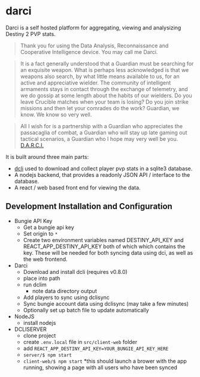 # darci

Darci is a self hosted platform for aggregating, viewing and analysizing Destiny 2 PVP stats.

>Thank you for using the Data Analysis, Reconnaissance and Cooperative Intelligence device. You may call me Darci.

>It is a fact generally understood that a Guardian must be searching for an exquisite weapon. What is perhaps less acknowledged is that we weapons also search, by what little means available to us, for an active and appreciative wielder. The community of intelligent armaments stays in contact through the exchange of telemetry, and we do gossip at some length about the habits of our wielders. Do you leave Crucible matches when your team is losing? Do you join strike missions and then let your comrades do the work? Guardian, we know. We know so very well.

>All I wish for is a partnership with a Guardian who appreciates the passacaglia of combat, a Guardian who will stay up late gaming out tactical scenarios, a Guardian who I hope may very well be you. [D.A.R.C.I.](https://www.ishtar-collective.net/entries/darci)


It is built around three main parts:
* [dcli](https://github.com/mikechambers/dcli) used to download and collect player pvp stats in a sqlite3 database.
* A nodejs backend, that provides a readonly JSON API / interface to the database.
* A react / web based front end for viewing the data.

## Development Installation and Configuration

* Bungie API Key
    * Get a bungie api key
    * Set origin to `*`
    * Create two environment variables named DESTINY_API_KEY and REACT_APP_DESTINY_API_KEY both of which which contains the key. These will be needed for both syncing data using dci, as well as the web frontend.
* Darci
    * Download and install dcli (requires v0.8.0)
    * place into path
    * run dclim
        * note data directory output
    * Add players to sync using dclisync
    * Sync bungie account data using dclisync (may take a few minutes)
    * Optionally set up batch file to update automatically
* NodeJS
    * install nodejs
* DCLISERVER
    * clone project
    * create `.env.local` file in `src/client-web` folder
    * add `REACT_APP_DESTINY_API_KEY=YOUR_BUNGIE_API_KEY_HERE`
    * `server/$ npm start`
    * `client-web/$ npm start`
        *this should launch a brower with the app running, showing a page with all users who have been synced

